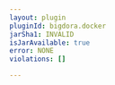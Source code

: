 ```yaml
---
layout: plugin
pluginId: bigdora.docker
jarSha1: INVALID
isJarAvailable: true
error: NONE
violations: []

---
```

